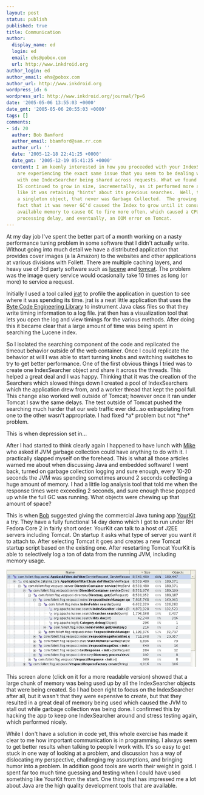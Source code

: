 ```yaml
---
layout: post
status: publish
published: true
title: Communication
author:
  display_name: ed
  login: ed
  email: ehs@pobox.com
  url: http://www.inkdroid.org
author_login: ed
author_email: ehs@pobox.com
author_url: http://www.inkdroid.org
wordpress_id: 6
wordpress_url: http://www.inkdroid.org/journal/?p=6
date: '2005-05-06 13:55:03 +0000'
date_gmt: '2005-05-06 20:55:03 +0000'
tags: []
comments:
- id: 20
  author: Bob Bamford
  author_email: bbamford@san.rr.com
  author_url: ''
  date: '2005-12-18 22:41:25 +0000'
  date_gmt: '2005-12-19 05:41:25 +0000'
  content: I am keenly interested in how you proceeded with your IndexSearcher management.  We
    are experiencing the exact same issue that you seem to be dealing with.  We started
    with one IndexSearcher being shared across requests. What we found was that this
    IS continued to grow in size, incrementally, as it performed more and more searches.  Almost
    like it was retaining "hints" about its previous searches.  Well, the IS was inside
    a singleton object, that never was Garbage Collected.  The growing index and the
    fact that it was never GC'd caused the Index to grow until it consumed enough
    available memory to cause GC to fire more often, which caused a CPU spike/request
    processing delay, and eventually, an OOM error on Tomcat.
---
```

<p>At my day job I've spent the better part of a month working on a nasty performance tuning problem in some software that I didn't actually write. Without going into much detail we have a distributed application that provides cover images (a la Amazon) to the websites and other applications at various divisions with Follett. There are multiple caching layers, and heavy use of 3rd party software such as <a href="http://lucene.apache.org">lucene</a> and <a href="http://jakarta.apache.org/tomcat/">tomcat</a>. The problem was the image query service would ocasionally take 10 times as long (or more) to service a request.</p>
<p>Initially I used a tool called <a href="http://jrat.sourceforge.net/">jrat</a> to profile the application in question to see where it was spending its time. jrat is a neat little application that uses the <a href="http://jakarta.apache.org/bcel/">Byte Code Engineering Library</a> to instrument Java class files so that they write timing information to a log file. jrat then has a visualization tool that lets you open the log and view timings for the various methods. After doing this it became clear that a large amount of time was being spent in searching the Lucene index.</p>
<p>So I isolated the searching component of the code and replicated the timeout behavior outside of the web container. Once I could replicate the behavior at will I was able to start turning knobs and switching switches to try to get better performance. One of the first obvious things I tried was to create one IndexSearcher object and share it across the threads. This helped a great deal and I was happy. Thinking that it was the creation of the Searchers which slowed things down I created a pool of IndexSearchers which the application drew from, and a worker thread that kept the pool full.  This change also worked well outside of Tomcat; however once it ran under Tomcat I saw the same delays. The test outside of Tomcat pushed the searching much harder that our web traffic ever did...so extrapolating from one to the other wasn't appropriate. I had fixed *a* problem but not *the* problem.</p>
<p>This is when depression set in...</p>
<p>After I had started to think clearly again I happened to have lunch with <a href="http://www.stresscafe.com/">Mike</a> who asked if JVM garbage collection could have anything to do with it. I practically slapped myself on the forehead. This is what all those articles warned me about when discussing Java and embedded software! I went back, turned on garbage collection logging and sure enough, every 10-20 seconds the JVM was spending sometimes around 2 seconds collecting a huge amount of memory.  I had a little log analysis tool that told me when the response times were exceeding 2 seconds, and sure enough these popped up while the full GC was running. What objects were chewing up that amount of space?</p>
<p>This is when <a href="http://www.jroller.com/page/bdaug">Bob</a> suggested giving the commercial Java tuning app <a href="http://www.yourkit.com">YourKit</a> a try. They have a fully functional 14 day demo which I got to run under RH Fedora Core 2 in fairly short order. YourKit can talk to a host of J2EE servers including Tomcat. On startup it asks what type of server you want it to attach to. After selecting Tomcat it goes and creates a new Tomcat startup script based on the existing one. After resetarting Tomcat YourKit is able to selectively log a ton of data from the running JVM, including memory usage.</p>
<p><a href="/images/your_kit.jpg"><img src="/images/your_kit.jpg"  border="0"/ width="500"/></a></p>
<p>This screen alone (click on it for a more readable version) showed that a large chunk of memory was being used up by all the IndexSearcher objects that were being created. So I had been right to focus on the IndexSearcher after all, but it wasn't that they were expensive to create, but that they resulted in a great deal of memory being used which caused the JVM to stall out while garbage collection was being done. I confirmed this by hacking the app to keep one IndexSearcher around and stress testing again, which performed nicely.</p>
<p>While I don't have a solution in code yet, this whole exercise has made it clear to me how important communication is in programming.  I always seem to get better results when talking to people I work with. It's so easy to get stuck in one way of looking at a problem, and discussion has a way of dislocating my perspective, challenging my assumptions, and bringing humor into a problem.  In addition good tools are worth their weight in gold. I spent far too much time guessing and testing when I could have used something like YourKit from the start.  One thing that has impressed me a lot about Java are the high quality development tools that are available.</p>
